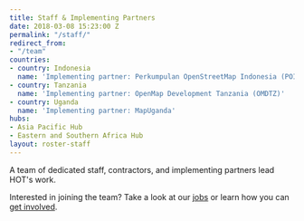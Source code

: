 ```yaml
---
title: Staff & Implementing Partners
date: 2018-03-08 15:23:00 Z
permalink: "/staff/"
redirect_from:
- "/team"
countries:
- country: Indonesia
  name: 'Implementing partner: Perkumpulan OpenStreetMap Indonesia (POI)'
- country: Tanzania
  name: 'Implementing partner: OpenMap Development Tanzania (OMDTZ)'
- country: Uganda
  name: 'Implementing partner: MapUganda'
hubs:
- Asia Pacific Hub
- Eastern and Southern Africa Hub
layout: roster-staff
---
```


A team of dedicated staff, contractors, and implementing partners lead HOT's work.

Interested in joining the team? Take a look at our [jobs](/jobs) or learn how you can [get involved](/get-involved).

